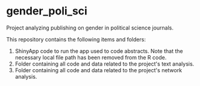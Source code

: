 # gender_poli_sci
Project analyzing publishing on gender in political science journals.

This repository contains the following items and folders:
1. ShinyApp code to run the app used to code abstracts. Note that the necessary local file path has been removed from the R code.
2. Folder containing all code and data related to the project's text analysis.
3. Folder containing all code and data related to the project's network analysis.
